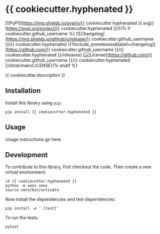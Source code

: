 # {{ cookiecutter.hyphenated }}

[![PyPI](https://img.shields.io/pypi/v/{{ cookiecutter.hyphenated }}.svg)](https://pypi.org/project/{{ cookiecutter.hyphenated }}/){% if cookiecutter.github_username %}
[![Changelog](https://img.shields.io/github/v/release/{{ cookiecutter.github_username }}/{{ cookiecutter.hyphenated }}?include_prereleases&label=changelog)](https://github.com/{{ cookiecutter.github_username }}/{{ cookiecutter.hyphenated }}/releases)
[![License](https://img.shields.io/badge/license-Apache%202.0-blue.svg)](https://github.com/{{ cookiecutter.github_username }}/{{ cookiecutter.hyphenated }}/blob/main/LICENSE){% endif %}

{{ cookiecutter.description }}

## Installation

Install this library using `pip`:

    pip install {{ cookiecutter.hyphenated }}

## Usage

Usage instructions go here.

## Development

To contribute to this library, first checkout the code. Then create a new virtual environment:

    cd {{ cookiecutter.hyphenated }}
    python -m venv venv
    source venv/bin/activate

Now install the dependencies and test dependencies:

    pip install -e '.[test]'

To run the tests:

    pytest
